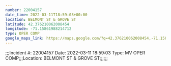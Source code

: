 ```yaml
---
number: 22004157
date_time: 2022-03-11T18:59:03+00:00
location: BELMONT ST & GROVE ST
latitude: 42.376210062008454
longitude: -71.15861988214712
type: OPER COMP
google_maps_link: https://maps.google.com/?q=42.376210062008454,-71.15861988214712
---
```


;;;Incident #: 22004157  Date: 2022-03-11 18:59:03   Type: MV OPER COMP;;;Location: BELMONT ST & GROVE ST;;;;;;
